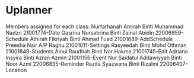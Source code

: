 # Uplanner
Members assigned for each class:
Nurfarhanah Amirah Binti Muhammad Nadzri 21001774-Date
Qasrina Nursabrina Binti Zainal Abidin 22006859-Schedule
Athirah Fikriyah Binti Ahmad Fuad 21001689-AddSchedule
Preesha Nair A/P Raghu 21001011-Settings
Rasyeedah Binti Mohd Othman 21001849-Students
Ainul Raudhah Binti Nor Hakma 21001745-Edit
Adriana Insyira Binti Azran Azmin 21001156-Event
Nur Saidatul Addawiyyah Binti Noor Azmi 22006835-Reminder
Razita Syazwana Binti Rizalmi 22006407-Location
